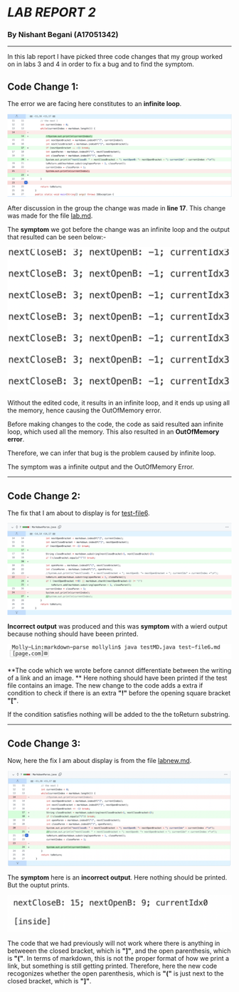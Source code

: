 # _**LAB REPORT 2**_ 
### By Nishant Begani (A17051342)
---
In this lab report I have picked three code changes that my group worked on in labs 3 and 4 in order to fix a bug and to find the symptom. 

## **Code Change 1:** 

The error we are facing here constitutes to an **infinite loop**. 

![infiniteloop](change1.png) 

After discussion in the group the change was made in **line 17**. 
This change was made for the file [lab.md](https://github.com/nishantbegani9/markdown-parse/blob/main/lab.md). 

The **symptom** we got before the change was an infinite loop and the output that resulted can be seen below:- 

![result](result1.png) 

Without the edited code, it results in an infinite loop, and it ends up using all the memory, hence causing the OutOfMemory error.

Before making changes to the code, the code as said resulted aan infinite loop, which used all the memory. This also resulted in an **OutOfMemory error**. 

Therefore, we can infer that bug is the problem caused by infinite loop. 

The symptom was a infinite output and the OutOfMemory Error. 

---

## **Code Change 2:** 

The fix that I am about to display is for [test-file6](https://github.com/nishantbegani9/markdown-parse/blob/main/test-file6.md). 

![Code Change 2](change2.png) 

**Incorrect output** was produced and this was **symptom** with a wierd output because nothing should have beeen printed. 

![result2](result2.png) 


**The code which we wrote before cannot differentiate between the writing of a link and an image. **
Here nothing should have been printed if the test file contains an image. The new change to the code adds a extra if condition to check if there is an extra **"!"** before the opening square bracket **"["**. 

If the condition satisfies nothing will be added to the the toReturn substring. 

---

## **Code Change 3:** 

Now, here the fix I am about display is from the file [labnew.md](https://github.com/nishantbegani9/markdown-parse/blob/main/labnew.md). 

![Code Change 3](change3.png) 

The **symptom** here is an **incorrect output**. Here nothing should be printed. But the ouptut prints. 

![result3](result3.png) 


The code that we had previously will not work where there is anything in betweeen the closed bracket, which is **"]"**, and the open parenthesis, which is **"("**. In terms of markdown, this is not the proper format of how we print a link, but something is still getting printed. Therefore, here the new code recogonizes whether the open parenthesis, which is **"("** is just next to the closed bracket, which is **"]"**. 












